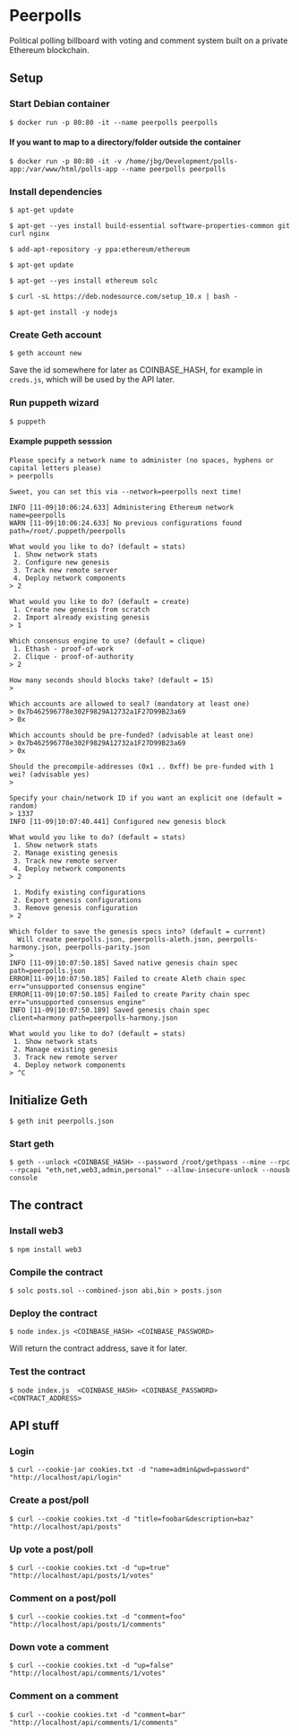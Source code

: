 # Peerpolls

Political polling billboard with voting and comment system built on a private Ethereum blockchain.

## Setup 

### Start Debian container

`$ docker run -p 80:80 -it --name peerpolls peerpolls`

#### If you want to map to a directory/folder outside the container

`$ docker run -p 80:80 -it -v /home/jbg/Development/polls-app:/var/www/html/polls-app --name peerpolls peerpolls`

### Install dependencies

`$ apt-get update`

`$ apt-get --yes install build-essential software-properties-common git curl nginx`

`$ add-apt-repository -y ppa:ethereum/ethereum`

`$ apt-get update`

`$ apt-get --yes install ethereum solc`

`$ curl -sL https://deb.nodesource.com/setup_10.x | bash -`

`$ apt-get install -y nodejs`

### Create Geth account

`$ geth account new`

Save the id somewhere for later as COINBASE\_HASH, for example in `creds.js`, which will be used by the API later.

### Run puppeth wizard

`$ puppeth`

#### Example puppeth sesssion

```
Please specify a network name to administer (no spaces, hyphens or capital letters please)
> peerpolls

Sweet, you can set this via --network=peerpolls next time!

INFO [11-09|10:06:24.633] Administering Ethereum network           name=peerpolls
WARN [11-09|10:06:24.633] No previous configurations found         path=/root/.puppeth/peerpolls

What would you like to do? (default = stats)
 1. Show network stats
 2. Configure new genesis
 3. Track new remote server
 4. Deploy network components
> 2

What would you like to do? (default = create)
 1. Create new genesis from scratch
 2. Import already existing genesis
> 1

Which consensus engine to use? (default = clique)
 1. Ethash - proof-of-work
 2. Clique - proof-of-authority
> 2

How many seconds should blocks take? (default = 15)
>

Which accounts are allowed to seal? (mandatory at least one)
> 0x7b462596778e302F9829A12732a1F27D99B23a69
> 0x

Which accounts should be pre-funded? (advisable at least one)
> 0x7b462596778e302F9829A12732a1F27D99B23a69
> 0x

Should the precompile-addresses (0x1 .. 0xff) be pre-funded with 1 wei? (advisable yes)
>

Specify your chain/network ID if you want an explicit one (default = random)
> 1337
INFO [11-09|10:07:40.441] Configured new genesis block

What would you like to do? (default = stats)
 1. Show network stats
 2. Manage existing genesis
 3. Track new remote server
 4. Deploy network components
> 2

 1. Modify existing configurations
 2. Export genesis configurations
 3. Remove genesis configuration
> 2

Which folder to save the genesis specs into? (default = current)
  Will create peerpolls.json, peerpolls-aleth.json, peerpolls-harmony.json, peerpolls-parity.json
>
INFO [11-09|10:07:50.185] Saved native genesis chain spec          path=peerpolls.json
ERROR[11-09|10:07:50.185] Failed to create Aleth chain spec        err="unsupported consensus engine"
ERROR[11-09|10:07:50.185] Failed to create Parity chain spec       err="unsupported consensus engine"
INFO [11-09|10:07:50.189] Saved genesis chain spec                 client=harmony path=peerpolls-harmony.json

What would you like to do? (default = stats)
 1. Show network stats
 2. Manage existing genesis
 3. Track new remote server
 4. Deploy network components
> ^C

```

## Initialize Geth

`$ geth init peerpolls.json`

### Start geth

`$ geth --unlock <COINBASE_HASH> --password /root/gethpass --mine --rpc --rpcapi "eth,net,web3,admin,personal" --allow-insecure-unlock --nousb console`

## The contract

### Install web3

`$ npm install web3`

### Compile the contract

`$ solc posts.sol --combined-json abi,bin > posts.json`

### Deploy the contract

`$ node index.js <COINBASE_HASH> <COINBASE_PASSWORD>`

Will return the contract address, save it for later.

### Test the contract

`$ node index.js  <COINBASE_HASH> <COINBASE_PASSWORD> <CONTRACT_ADDRESS>`

## API stuff

### Login

`$ curl --cookie-jar cookies.txt -d "name=admin&pwd=password" "http://localhost/api/login"`

### Create a post/poll

`$ curl --cookie cookies.txt -d "title=foobar&description=baz" "http://localhost/api/posts"`

### Up vote a post/poll

`$ curl --cookie cookies.txt -d "up=true" "http://localhost/api/posts/1/votes"`

### Comment on a post/poll

`$ curl --cookie cookies.txt -d "comment=foo" "http://localhost/api/posts/1/comments"`

### Down vote a comment

`$ curl --cookie cookies.txt -d "up=false" "http://localhost/api/comments/1/votes"`

### Comment on a comment

`$ curl --cookie cookies.txt -d "comment=bar" "http://localhost/api/comments/1/comments"`

